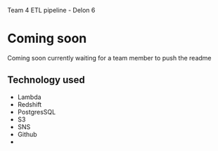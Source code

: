 Team 4 ETL pipeline - Delon 6

# Coming soon

Coming soon currently waiting for a team member to push the readme

## Technology used

- Lambda
- Redshift
- PostgresSQL
- S3
- SNS
- Github
-
